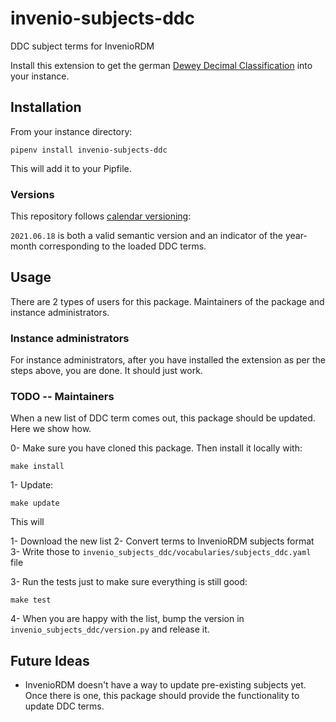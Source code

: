 # invenio-subjects-ddc

DDC subject terms for InvenioRDM

Install this extension to get the german [Dewey Decimal Classification](https://www.dnb.de/ddcuebersichten) into your instance.

## Installation

From your instance directory:

    pipenv install invenio-subjects-ddc

This will add it to your Pipfile.

### Versions

This repository follows [calendar versioning](https://calver.org/):

`2021.06.18` is both a valid semantic version and an indicator of the year-month corresponding to the loaded DDC terms.


## Usage

There are 2 types of users for this package. Maintainers of the package and instance administrators.

### Instance administrators

For instance administrators, after you have installed the extension as per the steps above, you are done. It should just work.

### TODO -- Maintainers

When a new list of DDC term comes out, this package should be updated. Here we show how.

0- Make sure you have cloned this package. Then install it locally with:

    make install

1- Update:

    make update

   This will

   1- Download the new list
   2- Convert terms to InvenioRDM subjects format
   3- Write those to `invenio_subjects_ddc/vocabularies/subjects_ddc.yaml` file

3- Run the tests just to make sure everything is still good:

    make test

4- When you are happy with the list, bump the version in `invenio_subjects_ddc/version.py` and release it.


## Future Ideas

- InvenioRDM doesn't have a way to update pre-existing subjects yet. Once there is one,
  this package should provide the functionality to update DDC terms.
